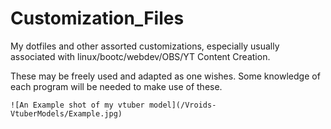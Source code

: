 # Customization_Files
My dotfiles and other assorted customizations, especially usually associated with linux/bootc/webdev/OBS/YT Content Creation.

These may be freely used and adapted as one wishes. Some knowledge of each program will be needed to make use of these.

`![An Example shot of my vtuber model](/Vroids-VtuberModels/Example.jpg)`
